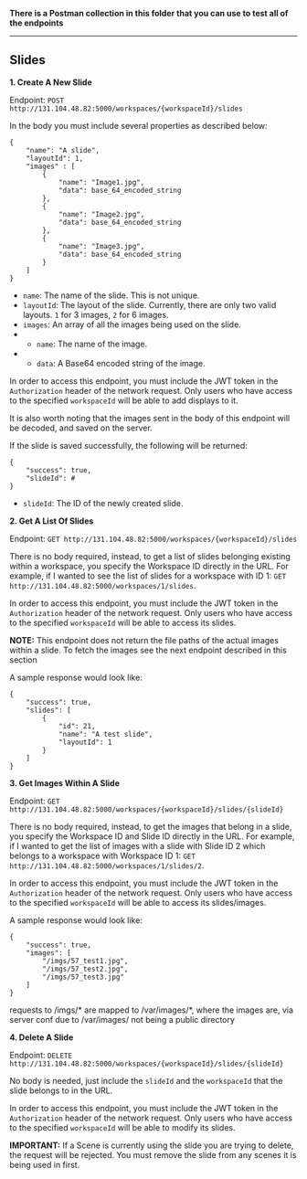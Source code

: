 **There is a Postman collection in this folder that you can use to test all of the endpoints**

------
Slides
------

**1. Create A New Slide**

Endpoint: `POST http://131.104.48.82:5000/workspaces/{workspaceId}/slides`

In the body you must include several properties as described below:

```
{
	"name": "A slide",
	"layoutId": 1,
	"images" : [
		{
			"name": "Image1.jpg",
			"data": base_64_encoded_string
		},
		{
			"name": "Image2.jpg",
			"data": base_64_encoded_string
		},
		{
			"name": "Image3.jpg",
			"data": base_64_encoded_string
		}
	]
}
```

* `name`: The name of the slide. This is not unique.
* `layoutId`: The layout of the slide. Currently, there are only two valid layouts. `1` for 3 images, `2` for 6 images.
* `images`: An array of all the images being used on the slide. 
* * `name`: The name of the image.
* * `data`: A Base64 encoded string of the image.

In order to access this endpoint, you must include the JWT token in the `Authorization` header of the network request. Only users who have access to the specified `workspaceId` will be able to add displays to it.

It is also worth noting that the images sent in the body of this endpoint will be decoded, and saved on the server.

If the slide is saved successfully, the following will be returned:

```
{
    "success": true,
    "slideId": #
}
```

* `slideId`: The ID of the newly created slide.

**2. Get A List Of Slides**

Endpoint: `GET http://131.104.48.82:5000/workspaces/{workspaceId}/slides`

There is no body required, instead, to get a list of slides belonging existing within a workspace, you specify the Workspace ID directly in the URL. For example, if I wanted to see the list of slides for a workspace with ID 1: `GET http://131.104.48.82:5000/workspaces/1/slides`.

In order to access this endpoint, you must include the JWT token in the `Authorization` header of the network request. Only users who have access to the specified `workspaceId` will be able to access its slides.

**NOTE:** This endpoint does not return the file paths of the actual images within a slide. To fetch the images see the next endpoint described in this section

A sample response would look like:

```
{
    "success": true,
    "slides": [
        {
            "id": 21,
            "name": "A test slide",
            "layoutId": 1
        }
    ]
}
```

**3. Get Images Within A Slide**

Endpoint: `GET http://131.104.48.82:5000/workspaces/{workspaceId}/slides/{slideId}`

There is no body required, instead, to get the images that belong in a slide, you specify the Workspace ID and Slide ID directly in the URL. For example, if I wanted to get the list of images with a slide with Slide ID 2 which belongs to a workspace with Workspace ID 1: `GET http://131.104.48.82:5000/workspaces/1/slides/2`.

In order to access this endpoint, you must include the JWT token in the `Authorization` header of the network request. Only users who have access to the specified `workspaceId` will be able to access its slides/images.

A sample response would look like:

```
{
    "success": true,
    "images": [
		"/imgs/57_test1.jpg",
		"/imgs/57_test2.jpg",
		"/imgs/57_test3.jpg"
    ]
}
```
requests to /imgs/* are mapped to /var/images/*, where the images are, via server conf due to /var/images/ not being a public directory

**4. Delete A Slide**

Endpoint: `DELETE http://131.104.48.82:5000/workspaces/{workspaceId}/slides/{slideId}`

No body is needed, just include the `slideId` and the `workspaceId` that the slide belongs to in the URL.

In order to access this endpoint, you must include the JWT token in the `Authorization` header of the network request. Only users who have access to the specified `workspaceId` will be able to modify its slides.

**IMPORTANT:** If a Scene is currently using the slide you are trying to delete, the request will be rejected. You must remove the slide from any scenes it is being used in first.

